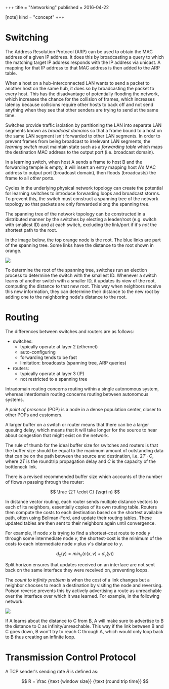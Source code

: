 +++
title = "Networking"
published = 2016-04-22

[note]
kind = "concept"
+++

# Switching

The Address Resolution Protocol (ARP) can be used to obtain the MAC address of a given IP address. It does this by broadcasting a query to which the matching target IP address responds with the IP address via unicast. A mapping for that IP address to that MAC address is then added to the ARP table.

When a host on a hub-interconnected LAN wants to send a packet to another host on the same hub, it does so by broadcasting the packet to every host. This has the disadvantage of potentially flooding the network, which increases the chance for the collision of frames, which increases latency because collisions require other hosts to back off and not send anything when they see that other senders are trying to send at the same time.

Switches provide traffic isolation by partitioning the LAN into separate LAN segments known as _broadcast domains_ so that a frame bound to a host on the same LAN segment isn't forwarded to other LAN segments. In order to prevent frames from being broadcast to irrelevant LAN segments, the _learning switch_ must maintain state such as a _forwarding table_ which maps the destination MAC address to the output port (i.e. broadcast domain).

In a learning switch, when host A sends a frame to host B and the forwarding temple is empty, it will insert an entry mapping host A's MAC address to output port (broadcast domain), then floods (broadcasts) the frame to all _other_ ports.

Cycles in the underlying physical network topology can create the potential for learning switches to introduce forwarding loops and broadcast storms. To prevent this, the switch must construct a spanning tree of the network topology so that packets are only forwarded along the spanning tree.

The spanning tree of the network topology can be constructed in a distributed manner by the switches by electing a leader/root (e.g. switch with smallest ID) and at each switch, excluding the link/port if it's _not_ the shortest path to the root.

In the image below, the top orange node is the root. The blue links are part of the spanning tree. Some links have the distance to the root shown in orange.

<img src="//i.imgur.com/GpjILZs.png" class="center" />

To determine the root of the spanning tree, switches run an election process to determine the switch with the smallest ID. Whenever a switch learns of another switch with a smaller ID, it updates its view of the root, computing the distance to that new root. This way when neighbors receive this new information, they can determine their distance to the new root by adding one to the neighboring node's distance to the root.

# Routing

The differences between switches and routers are as follows:

* switches:
    * typically operate at layer 2 (ethernet)
    * auto-configuring
    * forwarding tends to be fast
    * limitation: broadcasts (spanning tree, ARP queries)
* routers:
    * typically operate at layer 3 (IP)
    * not restricted to a spanning tree

Intradomain routing concerns routing within a single autonomous system, whereas interdomain routing concerns routing between autonomous systems.

A _point of presence_ (POP) is a node in a dense population center, closer to other POPs and customers.

A larger buffer on a switch or router means that there can be a larger queuing delay, which means that it will take longer for the source to hear about congestion that might exist on the network.

The rule of thumb for the ideal buffer size for switches and routers is that the buffer size should be equal to the maximum amount of outstanding data that can be on the path between the source and destination, i.e. $2T \cdot C$, where $2T$ is the roundtrip propagation delay and $C$ is the capacity of the bottleneck link.

There is a revised recommended buffer size which accounts of the number of flows $n$ passing through the router:

$$ \frac {2T \cdot C} {\sqrt n} $$

In distance vector routing, each router sends multiple distance vectors to each of its neighbors, essentially copies of its own routing table. Routers then compute the costs to each destination based on the shortest available path, often using Bellman-Ford, and update their routing tables. These updated tables are then sent to their neighbors again until convergence.

For example, if node $x$ is trying to find a shortest-cost route to node $y$ through some intermediate node $v$, the shortest-cost is the minimum of the costs to each intermediate node $v$ plus $v$'s distance to $y$.

$$ d_x (y) = min_v \left( c(x, v) + d_v (y) \right) $$

Split horizon ensures that updates received on an interface are not sent back on the same interface they were received on, preventing loops.

The _count to infinity problem_ is when the cost of a link changes but a neighbor chooses to reach a destination by visiting the node and reversing. Poison reverse prevents this by actively advertising a route as unreachable over the interface over which it was learned. For example, in the following network:

<img src="//upload.wikimedia.org/wikipedia/commons/thumb/b/ba/A-B-C.svg/300px-A-B-C.svg.png" class="center" />

If A learns about the distance to C from B, A will make sure to advertise to B the distance to C as infinity/unreachable. This way if the link between B and C goes down, B won't try to reach C through A, which would only loop back to B thus creating an infinite loop.

# Transmission Control Protocol

A TCP sender's sending rate $R$ is defined as:

$$ R = \frac {\text {window size}} {\text {round trip time}} $$
